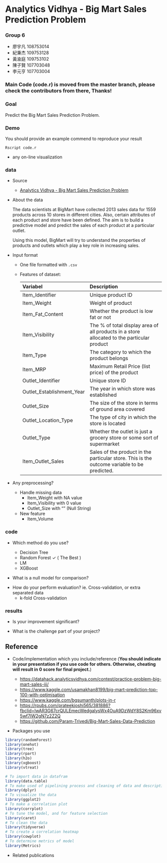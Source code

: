 # Analytics Vidhya - Big Mart Sales Prediction Problem

### Group 6
* 廖宇凡 108753014 
* 紀秉杰 109753128 
* 黃渝庭 109753102 
* 陳子賢 107703048 
* 李元亨 107703004 

### Main Code (code.r) is moved from the master branch, please check the contributors from there, Thanks! 

### Goal
Predict the Big Mart Sales Prediction Problem.
### Demo 
You should provide an example commend to reproduce your result
``` text
Rscript code.r
```
* any on-line visualization

### data

* Source
  * [Analytics Vidhya - Big Mart Sales Prediction Problem](https://datahack.analyticsvidhya.com/contest/practice-problem-big-mart-sales-iii/)
* About the data

    The data scientists at BigMart have collected 2013 sales data for 1559 products across 10 stores in different cities. Also, certain attributes of each product and store have been defined. The aim is to build a predictive model and predict the sales of each product at a particular outlet.

    Using this model, BigMart will try to understand the properties of products and outlets which play a key role in increasing sales.
* Input format
  * One file formatted with `.csv`
  * Features of dataset:

    | Variabel | Description | 
    | :--- | :--- |
    | Item_Identifier | Unique product ID|
    | Item_Weight | Weight of product |
    | Item_Fat_Content | Whether the product is low fat or not |
    | Item_Visibility | The % of total display area of all products in a store allocated to the particular product |
    | Item_Type| The category to which the product belongs	|
    | Item_MRP	| Maximum Retail Price (list price) of the product|
    | Outlet_Identifier	| Unique store ID|
    | Outlet_Establishment_Year	| The year in which store was established|
    | Outlet_Size	| The size of the store in terms of ground area covered|
    | Outlet_Location_Type | The type of city in which the store is located|
    | Outlet_Type	| Whether the outlet is just a grocery store or some sort of supermarket|
    | Item_Outlet_Sales	| Sales of the product in the particular store. This is the outcome variable to be predicted. |


* Any preprocessing?
  * Handle missing data
    * Item_Weight with NA value
    * Item_Visibility with 0 value
    * Outlet_Size with “” (Null String)
  * New feature
    * Item_Volume
  
### code

* Which method do you use?
  * Decision Tree
  * Random Forest ✓ ( The Best )
  * LM
  * XGBoost

* What is a null model for comparison?
<!--- TODO -->
* How do your perform evaluation? ie. Cross-validation, or extra separated data
  * k-fold Cross-validation

### results

* Is your improvement significant?
<!--- TODO -->
* What is the challenge part of your project?
<!--- TODO -->

## Reference
* Code/implementation which you include/reference (__You should indicate in your presentation if you use code for others. Otherwise, cheating will result in 0 score for final project.__)
    * https://datahack.analyticsvidhya.com/contest/practice-problem-big-mart-sales-iii/
    * https://www.kaggle.com/usamakhan8199/big-mart-prediction-top-100-with-optimisation 
    * https://www.kaggle.com/bgsumanth/plots-in-r
    * https://rpubs.com/prateekjoshi565/381886?fbclid=IwAR3G67crQULEmecWedgaIysWx4OuA9DzWdY8S2Km96xv5wf7IW2gN7z2Z2Q
    * https://github.com/Param-Trivedi/Big-Mart-Sales-Data-Prediction

* Packages you use
```R
library(randomForest)
library(onehot)
library(tree)
library(rpart)
library(h2o)
library(xgboost)
library(vtreat)

# To import data in datafram
library(data.table)
# To make used of pipelining process and cleaning of data and descriptive analysis of data
library(dplyr)
# To visualize the data
library(ggplot2)
# To make a correlation plot
library(corrplot)
# To tune the model, and for feature selection
library(caret)
# To clean the data
library(tidyverse)
# To create a correlation heatmap
library(cowplot)
# To determine metrics of model
library(Metrics)
```
* Related publications
 

